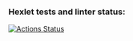 ### Hexlet tests and linter status:
[![Actions Status](https://github.com/DaniyarMashayev/java-project-72/actions/workflows/hexlet-check.yml/badge.svg)](https://github.com/DaniyarMashayev/java-project-72/actions)